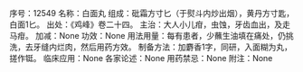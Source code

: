 序号：12549
名称：白面丸
组成：砒霜方寸匕（于熨斗内炒出烟），黄丹方寸匙，白面1匕。
出处：《鸡峰》卷二十四。
主治：大人小儿疳，虫蚀，牙齿血出，及走马疳。
加减：None
功效：None
用法用量：每有患者，少蘸生油填在痛处，仍挑洗，去牙缝内烂肉，然后用药方效。
制备方法：加麝香1字，同研，入面糊为丸，搓作铤。
临床应用：None
各家论述：None
用药禁忌：None
附注：None

